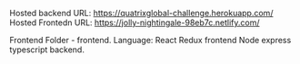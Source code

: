 Hosted backend URL: https://quatrixglobal-challenge.herokuapp.com/
Hosted Frontedn URL: https://jolly-nightingale-98eb7c.netlify.com/

Frontend Folder - frontend.
    Language: React Redux frontend
              Node express typescript backend.
